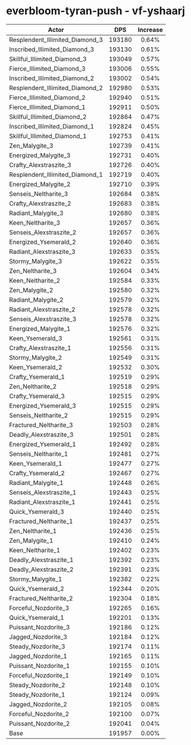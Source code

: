 # everbloom-tyran-push - vf-yshaarj
| Actor | DPS | Increase |
|---|:---:|:---:|
|Resplendent_Illimited_Diamond_3|193180|0.64%|
|Inscribed_Illimited_Diamond_3|193130|0.61%|
|Skillful_Illimited_Diamond_3|193049|0.57%|
|Fierce_Illimited_Diamond_3|193006|0.55%|
|Inscribed_Illimited_Diamond_2|193002|0.54%|
|Resplendent_Illimited_Diamond_2|192980|0.53%|
|Fierce_Illimited_Diamond_2|192940|0.51%|
|Fierce_Illimited_Diamond_1|192911|0.50%|
|Skillful_Illimited_Diamond_2|192864|0.47%|
|Inscribed_Illimited_Diamond_1|192824|0.45%|
|Skillful_Illimited_Diamond_1|192753|0.41%|
|Zen_Malygite_3|192739|0.41%|
|Energized_Malygite_3|192731|0.40%|
|Crafty_Alexstraszite_3|192726|0.40%|
|Resplendent_Illimited_Diamond_1|192719|0.40%|
|Energized_Malygite_2|192710|0.39%|
|Senseis_Neltharite_3|192684|0.38%|
|Crafty_Alexstraszite_2|192683|0.38%|
|Radiant_Malygite_3|192680|0.38%|
|Keen_Neltharite_3|192657|0.36%|
|Senseis_Alexstraszite_2|192657|0.36%|
|Energized_Ysemerald_2|192640|0.36%|
|Radiant_Alexstraszite_3|192633|0.35%|
|Stormy_Malygite_3|192622|0.35%|
|Zen_Neltharite_3|192604|0.34%|
|Keen_Neltharite_2|192584|0.33%|
|Zen_Malygite_2|192580|0.32%|
|Radiant_Malygite_2|192579|0.32%|
|Radiant_Alexstraszite_2|192578|0.32%|
|Senseis_Alexstraszite_3|192578|0.32%|
|Energized_Malygite_1|192576|0.32%|
|Keen_Ysemerald_3|192561|0.31%|
|Crafty_Alexstraszite_1|192556|0.31%|
|Stormy_Malygite_2|192549|0.31%|
|Keen_Ysemerald_2|192532|0.30%|
|Crafty_Ysemerald_1|192519|0.29%|
|Zen_Neltharite_2|192518|0.29%|
|Crafty_Ysemerald_3|192515|0.29%|
|Energized_Ysemerald_3|192515|0.29%|
|Senseis_Neltharite_2|192515|0.29%|
|Fractured_Neltharite_3|192503|0.28%|
|Deadly_Alexstraszite_3|192501|0.28%|
|Energized_Ysemerald_1|192492|0.28%|
|Senseis_Neltharite_1|192481|0.27%|
|Keen_Ysemerald_1|192477|0.27%|
|Crafty_Ysemerald_2|192467|0.27%|
|Radiant_Malygite_1|192448|0.26%|
|Senseis_Alexstraszite_1|192443|0.25%|
|Radiant_Alexstraszite_1|192441|0.25%|
|Quick_Ysemerald_3|192440|0.25%|
|Fractured_Neltharite_1|192437|0.25%|
|Zen_Neltharite_1|192436|0.25%|
|Zen_Malygite_1|192410|0.24%|
|Keen_Neltharite_1|192402|0.23%|
|Deadly_Alexstraszite_1|192392|0.23%|
|Deadly_Alexstraszite_2|192391|0.23%|
|Stormy_Malygite_1|192382|0.22%|
|Quick_Ysemerald_2|192344|0.20%|
|Fractured_Neltharite_2|192304|0.18%|
|Forceful_Nozdorite_3|192265|0.16%|
|Quick_Ysemerald_1|192201|0.13%|
|Puissant_Nozdorite_3|192186|0.12%|
|Jagged_Nozdorite_3|192184|0.12%|
|Steady_Nozdorite_3|192174|0.11%|
|Jagged_Nozdorite_1|192165|0.11%|
|Puissant_Nozdorite_1|192155|0.10%|
|Forceful_Nozdorite_1|192149|0.10%|
|Steady_Nozdorite_2|192148|0.10%|
|Steady_Nozdorite_1|192124|0.09%|
|Jagged_Nozdorite_2|192105|0.08%|
|Forceful_Nozdorite_2|192100|0.07%|
|Puissant_Nozdorite_2|192041|0.04%|
|Base|191957|0.00%|
